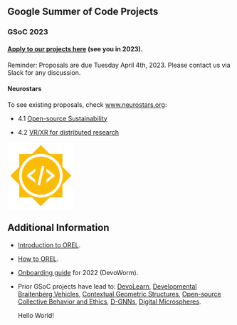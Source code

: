 ## Google Summer of Code Projects
### GSoC 2023

#### [Apply to our projects here](https://summerofcode.withgoogle.com/) (see you in 2023).
Reminder: Proposals are due Tuesday April 4th, 2023. Please contact us via Slack for any discussion.

#### Neurostars
To see existing proposals, check www.neurostars.org:
* 4.1 [Open-source Sustainability](https://neurostars.org/t/gsoc-2023-project-idea-4-1-maintaining-an-open-source-sustainability-project-orthogonal-research-and-education-lab-350-h/24574)

* 4.2 [VR/XR for distributed research](https://neurostars.org/t/gsoc-2023-project-idea-4-2-virtual-reality-for-distributed-research-orthogonal-research-and-education-lab-175-h/24575)

<P>
    <IMG align="center" height = "150" width = "150" SRC="https://github.com/OREL-group/GSoC/blob/main/Media/GSoC.png">
</P>
  
## Additional Information  
* [Introduction to OREL](https://github.com/OREL-group/Onboarding/blob/main/Intro-to-OREL.md).

* [How to OREL](https://orel-group.github.io/join/).
    
* [Onboarding guide](https://github.com/devoworm/Proposals-Public-Lectures/blob/master/Onboarding%20Guide/onboarding-guide.md) for 2022 (DevoWorm). 
  
* Prior GSoC projects have lead to: [DevoLearn](https://github.com/DevoLearn/devolearn), [Developmental Braitenberg Vehicles](https://github.com/OREL-group/dBV), [Contextual Geometric Structures](https://github.com/Orthogonal-Research-Lab/CGS), [Open-source Collective Behavior and Ethics](https://github.com/OREL-group/GSoC/tree/main/Open%20Source%20Ethics), [D-GNNs](https://github.com/DevoLearn/DevoGraph), [Digital Microspheres](https://github.com/devoworm/GSoC-2022/tree/main/Digital-Microsphere).

    Hello World!
